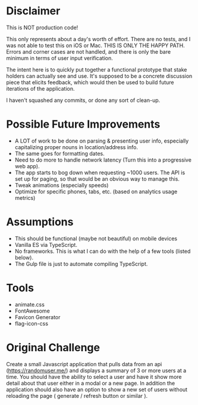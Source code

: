 # Disclaimer
This is NOT production code!

This only represents about a day's worth of effort. There are no tests, and I was not able to test this on iOS or Mac. THIS IS ONLY THE HAPPY PATH. Errors and corner cases are not handled, and there is only the bare minimum in terms of user input verification.

The intent here is to quickly put together a functional prototype that stake holders can actually see and use. It's supposed to be a concrete discussion piece that elicits feedback, which would then be used to build future iterations of the application.

I haven't squashed any commits, or done any sort of clean-up.

# Possible Future Improvements
* A LOT of work to be done on parsing & presenting user info, especially capitalizing proper nouns in location/address info.
* The same goes for formatting dates.
* Need to do more to handle network latency (Turn this into a progressive web app).
* The app starts to bog down when requesting ~1000 users. The API is set up for paging, so that would be an obvious way to manage this.
* Tweak animations (especially speeds)
* Optimize for specific phones, tabs, etc. (based on analytics usage metrics)

# Assumptions
* This should be functional (maybe not beautiful) on mobile devices
* Vanilla ES via TypeScript.
* No frameworks. This is what I can do with the help of a few tools (listed below).
* The Gulp file is just to automate compiling TypeScript.

# Tools
* animate.css
* FontAwesome
* Favicon Generator
* flag-icon-css

# Original Challenge
Create a small Javascript application that pulls data from an api (https://randomuser.me/) and displays a summary of 3 or more users at a time. You should have the ability to select a user and have it show more detail about that user either in a modal or a new page. In addition the application should also have an option to show a new set of users without reloading the page ( generate / refresh button or similar ).
